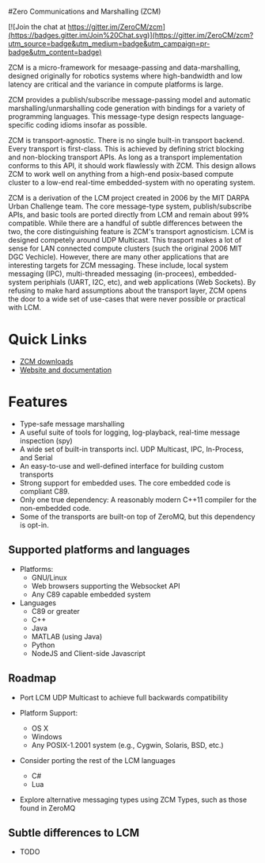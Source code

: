 #Zero Communications and Marshalling (ZCM)

[![Join the chat at https://gitter.im/ZeroCM/zcm](https://badges.gitter.im/Join%20Chat.svg)](https://gitter.im/ZeroCM/zcm?utm_source=badge&utm_medium=badge&utm_campaign=pr-badge&utm_content=badge)

ZCM is a micro-framework for mesaage-passing and data-marshalling, designed originally
for robotics systems where high-bandwidth and low latency are critical and the variance in
compute platforms is large.

ZCM provides a publish/subscribe message-passing model and automatic marshalling/unmarshalling
code generation with bindings for a variety of programming languages. This message-type design
respects language-specific coding idioms insofar as possible.

ZCM is transport-agnostic. There is no single built-in transport backend. Every transport is
first-class. This is achieved by defining strict blocking and non-blocking transport APIs. As
long as a transport implementation conforms to this API, it should work flawlessly with ZCM.
This design allows ZCM to work well on anything from a high-end posix-based compute cluster
to a low-end real-time embedded-system with no operating system.

ZCM is a derivation of the LCM project created in 2006 by the MIT DARPA Urban Challenge
team. The core message-type system, publish/subscribe APIs, and basic tools are ported
directly from LCM and remain about 99% compatible. While there are a handful of subtle
differences between the two, the core distinguishing feature is ZCM's transport
agnosticism. LCM is designed competely around UDP Multicast. This trasport makes a lot
of sense for LAN connected compute clusters (such the original 2006 MIT DGC Vechicle).
However, there are many other applications that are interesting targets for ZCM messaging.
These include, local system messaging (IPC), multi-threaded messaging (in-procees),
embedded-system periphials (UART, I2C, etc), and web applications (Web Sockets).
By refusing to make hard assumptions about the transport layer, ZCM opens the door
to a wide set of use-cases that were never possible or practical with LCM.

# Quick Links

* [ZCM downloads]()
* [Website and documentation]()

# Features

* Type-safe message marshalling
* A useful suite of tools for logging, log-playback, real-time message inspection (spy)
* A wide set of built-in transports incl. UDP Multicast, IPC, In-Process, and Serial
* An easy-to-use and well-defined interface for building custom transports
* Strong support for embedded uses. The core embedded code is compliant C89.
* Only one true dependency: A reasonably modern C++11 compiler for the non-embedded code.
* Some of the transports are built-on top of ZeroMQ, but this dependency is opt-in.

## Supported platforms and languages

* Platforms:
  * GNU/Linux
  * Web browsers supporting the Websocket API
  * Any C89 capable embedded system
* Languages
  * C89 or greater
  * C++
  * Java
  * MATLAB (using Java)
  * Python
  * NodeJS and Client-side Javascript

## Roadmap

* Port LCM UDP Multicast to achieve full backwards compatibility

* Platform Support:
  * OS X
  * Windows
  * Any POSIX-1.2001 system (e.g., Cygwin, Solaris, BSD, etc.)

* Consider porting the rest of the LCM languages
  * C#
  * Lua

* Explore alternative messaging types using ZCM Types, such as those found in ZeroMQ

## Subtle differences to LCM

* TODO
